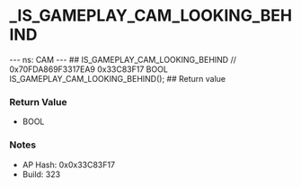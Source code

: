 # _IS_GAMEPLAY_CAM_LOOKING_BEHIND

--- ns: CAM --- ## IS_GAMEPLAY_CAM_LOOKING_BEHIND  // 0x70FDA869F3317EA9 0x33C83F17 BOOL IS_GAMEPLAY_CAM_LOOKING_BEHIND();   ## Return value

### Return Value
* BOOL

### Notes
* AP Hash: 0x0x33C83F17
* Build: 323


